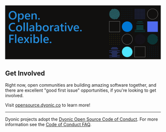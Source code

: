 ![Open Source at Dyonic](/images/open-at-dyonic.png)

## Get Involved

Right now, open communities are building amazing software together, and there are excellent "good first issue" opportunities, if you're looking to get involved.

Visit [opensource.dyonic.co](https://opensource.dyonic.co) to learn more!

----

Dyonic projects adopt the [Dyonic Open Source Code of Conduct](https://opensource.dyonic.co/codeofconduct/). For more information see the [Code of Conduct FAQ](https://opensource.dyonic.co/codeofconduct/faq/).
